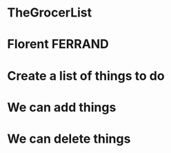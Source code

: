 # TheGrocerList

# Florent FERRAND
# Create a list of things to do
# We can add things
# We can delete things